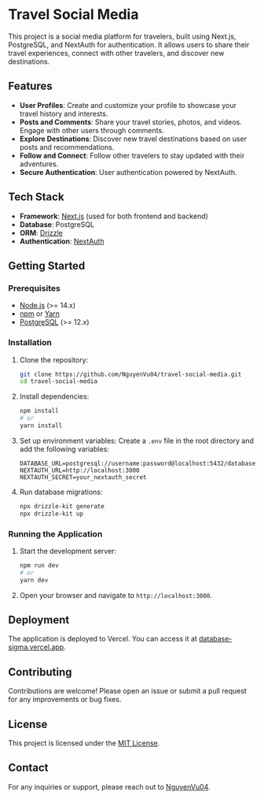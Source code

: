 # Travel Social Media

This project is a social media platform for travelers, built using Next.js, PostgreSQL, and NextAuth for authentication. It allows users to share their travel experiences, connect with other travelers, and discover new destinations.

## Features

- **User Profiles**: Create and customize your profile to showcase your travel history and interests.
- **Posts and Comments**: Share your travel stories, photos, and videos. Engage with other users through comments.
- **Explore Destinations**: Discover new travel destinations based on user posts and recommendations.
- **Follow and Connect**: Follow other travelers to stay updated with their adventures.
- **Secure Authentication**: User authentication powered by NextAuth.

## Tech Stack

- **Framework**: [Next.js](https://nextjs.org/) (used for both frontend and backend)
- **Database**: PostgreSQL
- **ORM**: [Drizzle](https://orm.drizzle.team/)
- **Authentication**: [NextAuth](https://next-auth.js.org/)

## Getting Started

### Prerequisites

- [Node.js](https://nodejs.org/en/) (>= 14.x)
- [npm](https://www.npmjs.com/) or [Yarn](https://yarnpkg.com/)
- [PostgreSQL](https://www.postgresql.org/) (>= 12.x)

### Installation

1. Clone the repository:
   ```bash
   git clone https://github.com/NguyenVu04/travel-social-media.git
   cd travel-social-media
   ```

2. Install dependencies:
   ```bash
   npm install
   # or
   yarn install
   ```

3. Set up environment variables:
   Create a `.env` file in the root directory and add the following variables:
   ```
   DATABASE_URL=postgresql://username:password@localhost:5432/database_name
   NEXTAUTH_URL=http://localhost:3000
   NEXTAUTH_SECRET=your_nextauth_secret
   ```

4. Run database migrations:
   ```bash
   npx drizzle-kit generate
   npx drizzle-kit up
   ```

### Running the Application

1. Start the development server:
   ```bash
   npm run dev
   # or
   yarn dev
   ```

2. Open your browser and navigate to `http://localhost:3000`.

## Deployment

The application is deployed to Vercel. You can access it at [database-sigma.vercel.app](https://database-sigma.vercel.app/).

## Contributing

Contributions are welcome! Please open an issue or submit a pull request for any improvements or bug fixes.

## License

This project is licensed under the [MIT License](LICENSE).

## Contact

For any inquiries or support, please reach out to [NguyenVu04](https://github.com/NguyenVu04).
